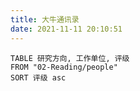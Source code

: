 ```yaml
---
title: 大牛通讯录
date: 2021-11-11 20:10:51
---
```


```dataview
TABLE 研究方向, 工作单位, 评级
FROM "02-Reading/people"
SORT 评级 asc
```